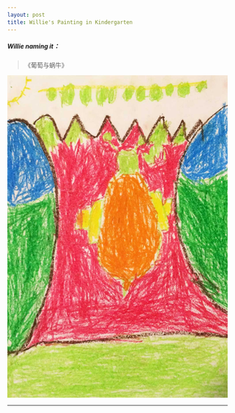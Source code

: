 ```yaml
---
layout: post
title: Willie's Painting in Kindergarten
---
```


##### Willie naming it：
> 《葡萄与蜗牛》

![image description](/asset/painting/xuan_painting0401.jpg)

---



